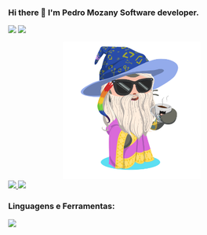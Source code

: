 ### Hi there 👋 I'm  Pedro Mozany Software developer.

<a href = "mailto:pedro.mozanny@gmail.com"><img loading="lazy" src="https://img.shields.io/badge/Gmail-D14836?style=for-the-badge&logo=gmail&logoColor=white" target="_blank"></a>
<a href="https://www.linkedin.com/in/pedro-mozany-almeida-6b0bb61ba" target="_blank"><img loading="lazy" src="https://img.shields.io/badge/-LinkedIn-%230077B5?style=for-the-badge&logo=linkedin&logoColor=white" target="_blank"></a>   

<div align="middle">
  <img  height="280em" src=".github/workflows/octocat-1708215098828.png">
</div>

<div align="left">
  <a href="https://github.com/pedroMozany">
  <img height="180em" src="https://github-readme-stats.vercel.app/api/top-langs/?username=PedroMozany&layout=compact&langs_count=7&theme=dark"/>
  <img loading="lazy" height="180em" src="https://github-readme-stats.vercel.app/api?username=pedroMozany&show_icons=true&theme=dark&include_all_commits=true&count_private=true"/>
</div>

</a></p><h3 align="left">Linguagens e Ferramentas:</h3>

<p align="left">
  <a href="https://skillicons.dev">
    <img src="https://skillicons.dev/icons?i=java,spring,maven,postgres,mysql,postman,git,github,docker,py,idea,vscode,vue,react,linux&theme=light" />
  </a>
</p>
